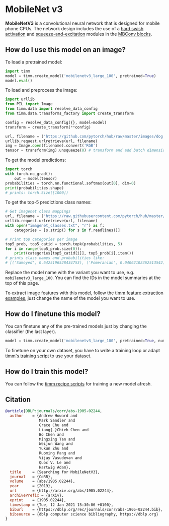 # MobileNet v3

**MobileNetV3** is a convolutional neural network that is designed for mobile phone CPUs. The network design includes the use of a [hard swish activation](https://paperswithcode.com/method/hard-swish) and [squeeze-and-excitation](https://paperswithcode.com/method/squeeze-and-excitation-block) modules in the [MBConv blocks](https://paperswithcode.com/method/inverted-residual-block).

## How do I use this model on an image?
To load a pretrained model:

```python
import timm
model = timm.create_model('mobilenetv3_large_100', pretrained=True)
model.eval()
```

To load and preprocess the image:
```python 
import urllib
from PIL import Image
from timm.data import resolve_data_config
from timm.data.transforms_factory import create_transform

config = resolve_data_config({}, model=model)
transform = create_transform(**config)

url, filename = ("https://github.com/pytorch/hub/raw/master/images/dog.jpg", "dog.jpg")
urllib.request.urlretrieve(url, filename)
img = Image.open(filename).convert('RGB')
tensor = transform(img).unsqueeze(0) # transform and add batch dimension
```

To get the model predictions:
```python
import torch
with torch.no_grad():
    out = model(tensor)
probabilities = torch.nn.functional.softmax(out[0], dim=0)
print(probabilities.shape)
# prints: torch.Size([1000])
```

To get the top-5 predictions class names:
```python
# Get imagenet class mappings
url, filename = ("https://raw.githubusercontent.com/pytorch/hub/master/imagenet_classes.txt", "imagenet_classes.txt")
urllib.request.urlretrieve(url, filename) 
with open("imagenet_classes.txt", "r") as f:
    categories = [s.strip() for s in f.readlines()]

# Print top categories per image
top5_prob, top5_catid = torch.topk(probabilities, 5)
for i in range(top5_prob.size(0)):
    print(categories[top5_catid[i]], top5_prob[i].item())
# prints class names and probabilities like:
# [('Samoyed', 0.6425196528434753), ('Pomeranian', 0.04062102362513542), ('keeshond', 0.03186424449086189), ('white wolf', 0.01739676296710968), ('Eskimo dog', 0.011717947199940681)]
```

Replace the model name with the variant you want to use, e.g. `mobilenetv3_large_100`. You can find the IDs in the model summaries at the top of this page.

To extract image features with this model, follow the [timm feature extraction examples](https://rwightman.github.io/pytorch-image-models/feature_extraction/), just change the name of the model you want to use.

## How do I finetune this model?
You can finetune any of the pre-trained models just by changing the classifier (the last layer).
```python
model = timm.create_model('mobilenetv3_large_100', pretrained=True, num_classes=NUM_FINETUNE_CLASSES)
```
To finetune on your own dataset, you have to write a training loop or adapt [timm's training
script](https://github.com/rwightman/pytorch-image-models/blob/master/train.py) to use your dataset.

## How do I train this model?

You can follow the [timm recipe scripts](https://rwightman.github.io/pytorch-image-models/scripts/) for training a new model afresh.

## Citation

```BibTeX
@article{DBLP:journals/corr/abs-1905-02244,
  author    = {Andrew Howard and
               Mark Sandler and
               Grace Chu and
               Liang{-}Chieh Chen and
               Bo Chen and
               Mingxing Tan and
               Weijun Wang and
               Yukun Zhu and
               Ruoming Pang and
               Vijay Vasudevan and
               Quoc V. Le and
               Hartwig Adam},
  title     = {Searching for MobileNetV3},
  journal   = {CoRR},
  volume    = {abs/1905.02244},
  year      = {2019},
  url       = {http://arxiv.org/abs/1905.02244},
  archivePrefix = {arXiv},
  eprint    = {1905.02244},
  timestamp = {Tue, 12 Jan 2021 15:30:06 +0100},
  biburl    = {https://dblp.org/rec/journals/corr/abs-1905-02244.bib},
  bibsource = {dblp computer science bibliography, https://dblp.org}
}
```

<!--
Type: model-index
Collections:
- Name: MobileNet V3
  Paper:
    Title: Searching for MobileNetV3
    URL: https://paperswithcode.com/paper/searching-for-mobilenetv3
Models:
- Name: mobilenetv3_large_100
  In Collection: MobileNet V3
  Metadata:
    FLOPs: 287193752
    Parameters: 5480000
    File Size: 22076443
    Architecture:
    - 1x1 Convolution
    - Batch Normalization
    - Convolution
    - Dense Connections
    - Depthwise Separable Convolution
    - Dropout
    - Global Average Pooling
    - Hard Swish
    - Inverted Residual Block
    - ReLU
    - Residual Connection
    - Softmax
    - Squeeze-and-Excitation Block
    Tasks:
    - Image Classification
    Training Techniques:
    - RMSProp
    - Weight Decay
    Training Data:
    - ImageNet
    Training Resources: 4x4 TPU Pod
    ID: mobilenetv3_large_100
    LR: 0.1
    Dropout: 0.8
    Crop Pct: '0.875'
    Momentum: 0.9
    Batch Size: 4096
    Image Size: '224'
    Weight Decay: 1.0e-05
    Interpolation: bicubic
  Code: https://github.com/rwightman/pytorch-image-models/blob/9a25fdf3ad0414b4d66da443fe60ae0aa14edc84/timm/models/mobilenetv3.py#L363
  Weights: https://github.com/rwightman/pytorch-image-models/releases/download/v0.1-weights/mobilenetv3_large_100_ra-f55367f5.pth
  Results:
  - Task: Image Classification
    Dataset: ImageNet
    Metrics:
      Top 1 Accuracy: 75.77%
      Top 5 Accuracy: 92.54%
- Name: mobilenetv3_rw
  In Collection: MobileNet V3
  Metadata:
    FLOPs: 287190638
    Parameters: 5480000
    File Size: 22064048
    Architecture:
    - 1x1 Convolution
    - Batch Normalization
    - Convolution
    - Dense Connections
    - Depthwise Separable Convolution
    - Dropout
    - Global Average Pooling
    - Hard Swish
    - Inverted Residual Block
    - ReLU
    - Residual Connection
    - Softmax
    - Squeeze-and-Excitation Block
    Tasks:
    - Image Classification
    Training Techniques:
    - RMSProp
    - Weight Decay
    Training Data:
    - ImageNet
    Training Resources: 4x4 TPU Pod
    ID: mobilenetv3_rw
    LR: 0.1
    Dropout: 0.8
    Crop Pct: '0.875'
    Momentum: 0.9
    Batch Size: 4096
    Image Size: '224'
    Weight Decay: 1.0e-05
    Interpolation: bicubic
  Code: https://github.com/rwightman/pytorch-image-models/blob/9a25fdf3ad0414b4d66da443fe60ae0aa14edc84/timm/models/mobilenetv3.py#L384
  Weights: https://github.com/rwightman/pytorch-image-models/releases/download/v0.1-weights/mobilenetv3_100-35495452.pth
  Results:
  - Task: Image Classification
    Dataset: ImageNet
    Metrics:
      Top 1 Accuracy: 75.62%
      Top 5 Accuracy: 92.71%
-->